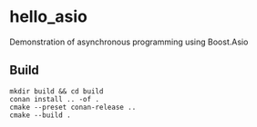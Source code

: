 # hello_asio

Demonstration of asynchronous programming using Boost.Asio

## Build

```shell
mkdir build && cd build
conan install .. -of .
cmake --preset conan-release ..
cmake --build .
```

